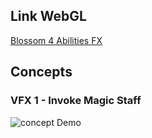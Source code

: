 ## Link WebGL 
[Blossom 4 Abilities FX](https://villegazs.itch.io/demo-vfx-blossom)


## Concepts

### VFX 1 - Invoke Magic Staff
![concept Demo](https://github.com/user-attachments/assets/54cc6b4c-78b1-4ef6-b0af-759ed88f5870)
